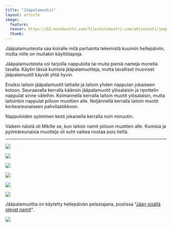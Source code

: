 ```yaml
---
title: "Jääpalamuotit"
layout: article
image:
  feature:
  teaser: https://b2.minimuutti.com/file/minimuutti-com/aktivointi/jaapalamuotit/DSC46427-245px.jpg
  thumb:
---
```


Jääpalamuoteista saa koiralle mitä parhainta tekemistä kuumiin hellepäiviin, mutta niille on muitakin käyttötapoja.

Jääpalamuoteista voi tarjoilla nappuloita tai muita pieniä nameja monella tavalla. Käytin tässä kumisia jääpalamuotteja, mutta tavalliset muoviset jääpalamuotit käyvät yhtä hyvin.

Ensiksi laitoin jääpalamuotit lattialle ja laitoin yhden nappulan jokaiseen koloon. Seuraavalla kerralla käänsin jääpalamuotit ylösalaisin ja ripottelin nappulat sinne väleihin. Kolmannella kerralla laitoin muotit ylösalaisin, mutta laitoinkin nappulat piiloon muottien alle. Neljännellä kerralla laitoin muotit korkeareunaiseen pahvilaatikkoon.

Nappuloiden syöminen kesti jokaisella kerralla noin minuutin.

Vaikein näistä oli Mikille se, kun laitoin namit piiloon muottien alle. Kumisia ja pyöreäreunaisia muotteja oli suht vaikea nostaa pois tieltä.

---

![](https://b2.minimuutti.com/file/minimuutti-com/aktivointi/jaapalamuotit/DSC46471-800px.jpg)

![](https://b2.minimuutti.com/file/minimuutti-com/aktivointi/jaapalamuotit/DSC46369-800px.jpg)

![](https://b2.minimuutti.com/file/minimuutti-com/aktivointi/jaapalamuotit/DSC46405-800px.jpg)

![](https://b2.minimuutti.com/file/minimuutti-com/aktivointi/jaapalamuotit/DSC46427-800px.jpg)

![](https://b2.minimuutti.com/file/minimuutti-com/aktivointi/jaapalamuotit/DSC46448-800px.jpg)

![](https://b2.minimuutti.com/file/minimuutti-com/aktivointi/jaapalamuotit/DSC46497-800px.jpg)

Jääpalamuottia on käytetty hellepäivän pelastajana, postissa "[Jään sisällä olevat namit](/aktivointi/jaan-sisalla-olevat-namit/)".

![](https://b2.minimuutti.com/file/minimuutti-com/aktivointi/jaan-sisalla-olevat-namit/DSC43352-800px.jpg)

